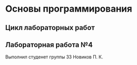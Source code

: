 # Основы программирования
## Цикл лабораторных работ
## Лабораторная работа №4

Выполнил студенет группы 33 Новиков П. К.
